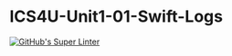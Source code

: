 # ICS4U-Unit1-01-Swift-Logs

[![GitHub's Super Linter](https://github.com/haokai-li/ICS4U-Unit1-01-Swift-Logs/workflows/GitHub's%20Super%20Linter/badge.svg)](https://github.com/haokai-li/ICS4U-Unit1-01-Swift-Logs/actions)
